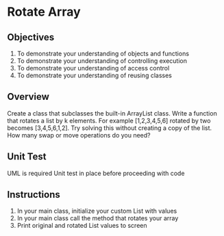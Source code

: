 # Rotate Array

## Objectives

1. To demonstrate your understanding of objects and functions
2. To demonstrate your understanding of controlling execution
3. To demonstrate your understanding of access control
4. To demonstrate your understanding of reusing classes


## Overview

Create a class that subclasses the built-in ArrayList class. Write a function that rotates a list by k elements. For example [1,2,3,4,5,6] rotated by two becomes [3,4,5,6,1,2]. Try solving this without creating a copy of the list. How many swap or move operations do you need?


## Unit Test

UML is required
Unit test in  place before proceeding with code

## Instructions

1. In your main class, initialize your custom List with values
2. In your main class call the method that rotates your array
3. Print original and rotated List values to screen